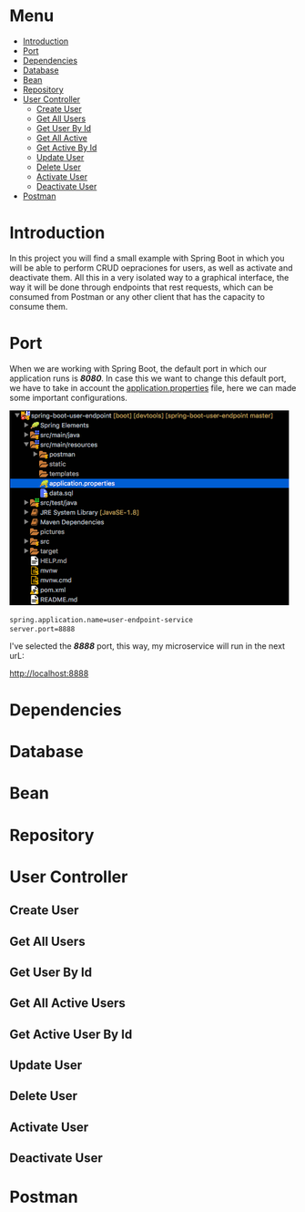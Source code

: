 # Menu

* [Introduction](#introduction)
* [Port](#port)
* [Dependencies](#dependencies)
* [Database](#database)
* [Bean](#bean)
* [Repository](#repository)
* [User Controller](#user-controller)
	* [Create User](#create-user)
	* [Get All Users](#get-all-users)
	* [Get User By Id](#get-user-by-id)
	* [Get All Active](#get-all-active-users)
	* [Get Active By Id](#get-active-user-by-id)
	* [Update User](#update-user)
	* [Delete User](#delete-user)
	* [Activate User](#activate-user)
	* [Deactivate User](#deactivate-user)
* [Postman](#postman)


# Introduction

In this project you will find a small example with Spring Boot in which you will be able to perform CRUD oepraciones for users, as well as activate and deactivate them. All this in a very isolated way to a graphical interface, the way it will be done through endpoints that rest requests, which can be consumed from Postman or any other client that has the capacity to consume them.

# Port

When we are working with Spring Boot, the default port in which our application runs is ___8080___. In case this we want to change this default port, we have to take in account the [application.properties](src/main/resources/application.properties) file, here we can made some important configurations.

![application.properties](pictures/properties.png)

```properties
spring.application.name=user-endpoint-service
server.port=8888
```
I've selected the ___8888___ port, this way, my microservice will run in the next urL:

[http://localhost:8888](http://localhost:8888)

# Dependencies

# Database

# Bean

# Repository

# User Controller

## Create User

## Get All Users

## Get User By Id

## Get All Active Users

## Get Active User By Id

## Update User

## Delete User

## Activate User

## Deactivate User

# Postman
